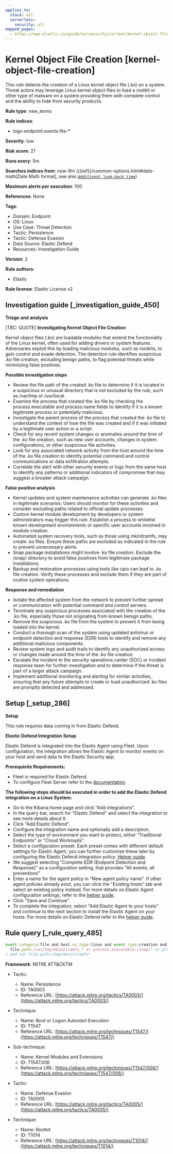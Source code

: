 ```yaml
---
applies_to:
  stack: all
  serverless:
    security: all
mapped_pages:
  - https://www.elastic.co/guide/en/security/current/kernel-object-file-creation.html
---
```


# Kernel Object File Creation [kernel-object-file-creation]

This rule detects the creation of a Linux kernel object file (.ko) on a system. Threat actors may leverage Linux kernel object files to load a rootkit or other type of malware on a system providing them with complete control and the ability to hide from security products.

**Rule type**: new_terms

**Rule indices**:

* logs-endpoint.events.file-*

**Severity**: low

**Risk score**: 21

**Runs every**: 5m

**Searches indices from**: now-9m ({{ref}}/common-options.html#date-math[Date Math format], see also [`Additional look-back time`](docs-content://solutions/security/detect-and-alert/create-detection-rule.md#rule-schedule))

**Maximum alerts per execution**: 100

**References**: None

**Tags**:

* Domain: Endpoint
* OS: Linux
* Use Case: Threat Detection
* Tactic: Persistence
* Tactic: Defense Evasion
* Data Source: Elastic Defend
* Resources: Investigation Guide

**Version**: 2

**Rule authors**:

* Elastic

**Rule license**: Elastic License v2

## Investigation guide [_investigation_guide_450]

**Triage and analysis**

[TBC: QUOTE]
**Investigating Kernel Object File Creation**

Kernel object files (.ko) are loadable modules that extend the functionality of the Linux kernel, often used for adding drivers or system features. Adversaries exploit this by loading malicious modules, such as rootkits, to gain control and evade detection. The detection rule identifies suspicious .ko file creation, excluding benign paths, to flag potential threats while minimizing false positives.

**Possible investigation steps**

* Review the file path of the created .ko file to determine if it is located in a suspicious or unusual directory that is not excluded by the rule, such as /var/tmp or /usr/local.
* Examine the process that created the .ko file by checking the process.executable and process.name fields to identify if it is a known legitimate process or potentially malicious.
* Investigate the parent process of the process that created the .ko file to understand the context of how the file was created and if it was initiated by a legitimate user action or a script.
* Check for any recent system changes or anomalies around the time of the .ko file creation, such as new user accounts, changes in system configurations, or other suspicious file activities.
* Look for any associated network activity from the host around the time of the .ko file creation to identify potential command and control communications or data exfiltration attempts.
* Correlate the alert with other security events or logs from the same host to identify any patterns or additional indicators of compromise that may suggest a broader attack campaign.

**False positive analysis**

* Kernel updates and system maintenance activities can generate .ko files in legitimate scenarios. Users should monitor for these activities and consider excluding paths related to official update processes.
* Custom kernel module development by developers or system administrators may trigger this rule. Establish a process to whitelist known development environments or specific user accounts involved in module creation.
* Automated system recovery tools, such as those using mkinitramfs, may create .ko files. Ensure these paths are excluded as indicated in the rule to prevent unnecessary alerts.
* Snap package installations might involve .ko file creation. Exclude the /snap/ directory to avoid false positives from legitimate package installations.
* Backup and restoration processes using tools like cpio can lead to .ko file creation. Verify these processes and exclude them if they are part of routine system operations.

**Response and remediation**

* Isolate the affected system from the network to prevent further spread or communication with potential command and control servers.
* Terminate any suspicious processes associated with the creation of the .ko file, especially those not originating from known benign paths.
* Remove the suspicious .ko file from the system to prevent it from being loaded into the kernel.
* Conduct a thorough scan of the system using updated antivirus or endpoint detection and response (EDR) tools to identify and remove any additional malicious components.
* Review system logs and audit trails to identify any unauthorized access or changes made around the time of the .ko file creation.
* Escalate the incident to the security operations center (SOC) or incident response team for further investigation and to determine if the threat is part of a larger attack campaign.
* Implement additional monitoring and alerting for similar activities, ensuring that any future attempts to create or load unauthorized .ko files are promptly detected and addressed.


## Setup [_setup_286]

**Setup**

This rule requires data coming in from Elastic Defend.

**Elastic Defend Integration Setup**

Elastic Defend is integrated into the Elastic Agent using Fleet. Upon configuration, the integration allows the Elastic Agent to monitor events on your host and send data to the Elastic Security app.

**Prerequisite Requirements:**

* Fleet is required for Elastic Defend.
* To configure Fleet Server refer to the [documentation](docs-content://reference/ingestion-tools/fleet/fleet-server.md).

**The following steps should be executed in order to add the Elastic Defend integration on a Linux System:**

* Go to the Kibana home page and click "Add integrations".
* In the query bar, search for "Elastic Defend" and select the integration to see more details about it.
* Click "Add Elastic Defend".
* Configure the integration name and optionally add a description.
* Select the type of environment you want to protect, either "Traditional Endpoints" or "Cloud Workloads".
* Select a configuration preset. Each preset comes with different default settings for Elastic Agent, you can further customize these later by configuring the Elastic Defend integration policy. [Helper guide](docs-content://solutions/security/configure-elastic-defend/configure-an-integration-policy-for-elastic-defend.md).
* We suggest selecting "Complete EDR (Endpoint Detection and Response)" as a configuration setting, that provides "All events; all preventions"
* Enter a name for the agent policy in "New agent policy name". If other agent policies already exist, you can click the "Existing hosts" tab and select an existing policy instead. For more details on Elastic Agent configuration settings, refer to the [helper guide](docs-content://reference/ingestion-tools/fleet/agent-policy.md).
* Click "Save and Continue".
* To complete the integration, select "Add Elastic Agent to your hosts" and continue to the next section to install the Elastic Agent on your hosts. For more details on Elastic Defend refer to the [helper guide](docs-content://solutions/security/configure-elastic-defend/install-elastic-defend.md).


## Rule query [_rule_query_485]

```js
event.category:file and host.os.type:linux and event.type:creation and file.extension:ko and not (
  file.path:/var/tmp/mkinitramfs_* or process.executable:/snap/* or process.name:cpio
) and not file.path:/tmp/mkinitramfs*
```

**Framework**: MITRE ATT&CKTM

* Tactic:

    * Name: Persistence
    * ID: TA0003
    * Reference URL: [https://attack.mitre.org/tactics/TA0003/](https://attack.mitre.org/tactics/TA0003/)

* Technique:

    * Name: Boot or Logon Autostart Execution
    * ID: T1547
    * Reference URL: [https://attack.mitre.org/techniques/T1547/](https://attack.mitre.org/techniques/T1547/)

* Sub-technique:

    * Name: Kernel Modules and Extensions
    * ID: T1547.006
    * Reference URL: [https://attack.mitre.org/techniques/T1547/006/](https://attack.mitre.org/techniques/T1547/006/)

* Tactic:

    * Name: Defense Evasion
    * ID: TA0005
    * Reference URL: [https://attack.mitre.org/tactics/TA0005/](https://attack.mitre.org/tactics/TA0005/)

* Technique:

    * Name: Rootkit
    * ID: T1014
    * Reference URL: [https://attack.mitre.org/techniques/T1014/](https://attack.mitre.org/techniques/T1014/)



